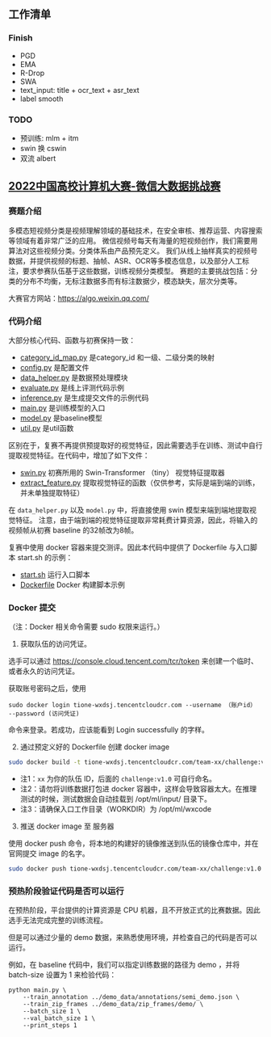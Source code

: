 ## 工作清单

### Finish

* PGD
* EMA
* R-Drop
* SWA
* text_input: title + ocr_text + asr_text
* label smooth

### TODO

* 预训练: mlm + itm
* swin 换 cswin
* 双流 albert

## [2022中国高校计算机大赛-微信大数据挑战赛](https://algo.weixin.qq.com/)

### 赛题介绍

多模态短视频分类是视频理解领域的基础技术，在安全审核、推荐运营、内容搜索等领域有着非常广泛的应用。
微信视频号每天有海量的短视频创作，我们需要用算法对这些视频分类。分类体系由产品预先定义。
我们从线上抽样真实的视频号数据，并提供视频的标题、抽帧、ASR、OCR等多模态信息，以及部分人工标注，要求参赛队伍基于这些数据，训练视频分类模型。
赛题的主要挑战包括：分类的分布不均衡，无标注数据多而有标注数据少，模态缺失，层次分类等。

大赛官方网站：https://algo.weixin.qq.com/

### 代码介绍

大部分核心代码、函数与初赛保持一致：

- [category_id_map.py](category_id_map.py) 是category_id 和一级、二级分类的映射
- [config.py](config.py) 是配置文件
- [data_helper.py](data_helper.py) 是数据预处理模块
- [evaluate.py](evaluate.py) 是线上评测代码示例
- [inference.py](inference.py) 是生成提交文件的示例代码
- [main.py](main.py) 是训练模型的入口
- [model.py](model.py) 是baseline模型
- [util.py](util.py) 是util函数

区别在于，复赛不再提供预提取好的视觉特征，因此需要选手在训练、测试中自行提取视觉特征。在代码中，增加了如下文件：

- [swin.py](swin.py) 初赛所用的 Swin-Transformer （tiny） 视觉特征提取器
- [extract_feature.py](extract_feature.py) 提取视觉特征的函数（仅供参考，实际是端到端的训练，并未单独提取特征）

在 `data_helper.py` 以及 `model.py` 中，将直接使用 swin 模型来端到端地提取视觉特征。
注意，由于端到端的视觉特征提取非常耗费计算资源，因此，将输入的视频帧从初赛 baseline 的32帧改为8帧。

复赛中使用 docker 容器来提交测评。因此本代码中提供了 Dockerfile 与入口脚本 start.sh 的示例：

- [start.sh](start.sh) 运行入口脚本
- [Dockerfile](dockerfile) Docker 构建脚本示例


### Docker 提交

（注：Docker 相关命令需要 sudo 权限来运行。）

1. 获取队伍的访问凭证。

  选手可以通过 https://console.cloud.tencent.com/tcr/token 来创建一个临时、或者永久的访问凭证。
  
  获取账号密码之后，使用
  ```
  sudo docker login tione-wxdsj.tencentcloudcr.com --username （账户id） --password (访问凭证)
  ```
  命令来登录。若成功，应该能看到 Login successfully 的字样。
  

2. 通过预定义好的 Dockerfile 创建 docker image

  ```bash
  sudo docker build -t tione-wxdsj.tencentcloudcr.com/team-xx/challenge:v1.0 .
  ```

  * 注1：`xx` 为你的队伍 ID，后面的 `challenge:v1.0` 可自行命名。
  * 注2：请勿将训练数据打包进 docker 容器中，这样会导致容器太大。在推理测试的时候，测试数据会自动挂载到 /opt/ml/input/ 目录下。
  * 注3：请确保入口工作目录（WORKDIR）为 /opt/ml/wxcode 
  

3. 推送 docker image 至 服务器
  
  使用 docker push 命令，将本地的构建好的镜像推送到队伍的镜像仓库中，并在官网提交 image 的名字。
  
  ```bash
  sudo docker push tione-wxdsj.tencentcloudcr.com/team-xx/challenge:v1.0
  ```

### 预热阶段验证代码是否可以运行

在预热阶段，平台提供的计算资源是 CPU 机器，且不开放正式的比赛数据。因此选手无法完成完整的训练流程。

但是可以通过少量的 demo 数据，来熟悉使用环境，并检查自己的代码是否可以运行。

例如，在 baseline 代码中，我们可以指定训练数据的路径为 demo ，并将 batch-size 设置为 1 来检验代码：

```
python main.py \
    --train_annotation ../demo_data/annotations/semi_demo.json \
    --train_zip_frames ../demo_data/zip_frames/demo/ \
    --batch_size 1 \
    --val_batch_size 1 \
    --print_steps 1
```

